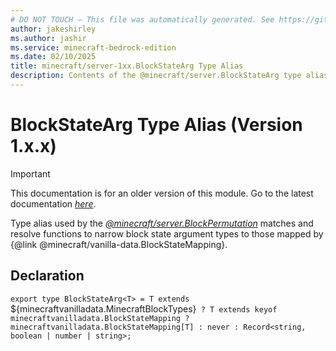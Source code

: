 ```yaml
---
# DO NOT TOUCH — This file was automatically generated. See https://github.com/mojang/minecraftapidocsgenerator to modify descriptions, examples, etc.
author: jakeshirley
ms.author: jashir
ms.service: minecraft-bedrock-edition
ms.date: 02/10/2025
title: minecraft/server-1xx.BlockStateArg Type Alias
description: Contents of the @minecraft/server.BlockStateArg type alias (Version 1.x.x).
---
```

# BlockStateArg Type Alias (Version 1.x.x)

> [!IMPORTANT]
> This documentation is for an older version of this module. Go to the latest documentation [*here*](../../../scriptapi/minecraft/server/BlockStateArg.md).

Type alias used by the [*@minecraft/server.BlockPermutation*](../../../priorscriptapi/minecraft/server-1xx/BlockPermutation.md) matches and resolve functions to narrow block state argument types to those mapped by {@link @minecraft/vanilla-data.BlockStateMapping}.

## Declaration
`export type BlockStateArg<T> = T extends `${minecraftvanilladata.MinecraftBlockTypes}` ? T extends keyof minecraftvanilladata.BlockStateMapping ? minecraftvanilladata.BlockStateMapping[T] : never : Record<string, boolean | number | string>;`
